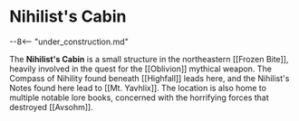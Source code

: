 # Nihilist's Cabin

--8<-- "under_construction.md"

The **Nihilist's Cabin** is a small structure in the northeastern [[Frozen Bite]], heavily involved in the quest for the [[Oblivion]] mythical weapon. The Compass of Nihility found beneath [[Highfall]] leads here, and the Nihilist's Notes found here lead to [[Mt. Yavhlix]]. The location is also home to multiple notable lore books, concerned with the horrifying forces that destroyed [[Avsohm]].